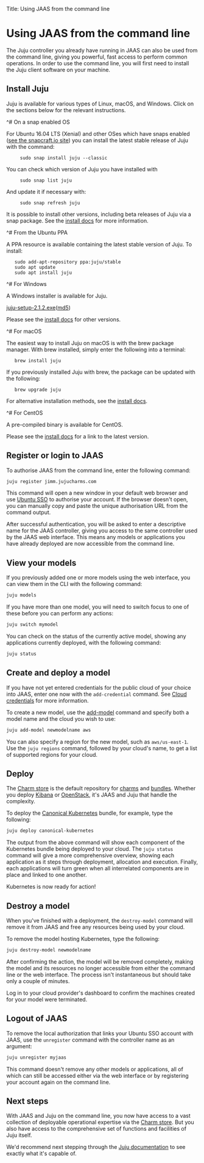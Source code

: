 Title: Using JAAS from the command line

# Using JAAS from the command line

The Juju controller you already have running in JAAS can also be used
from the command line, giving you powerful, fast access to
perform common operations. In order to use the command line, you will
first need to install the Juju client software on your machine.

## Install Juju

Juju is available for various types of Linux, macOS, and Windows.
Click on the sections below for the relevant instructions.


<style>
details  {
    padding-bottom: 6px;
}
</style>

^# On a snap enabled OS

   For Ubuntu 16.04 LTS (Xenial) and other OSes which have snaps enabled
   ([see the snapcraft.io site][snapcraft]) you can install the latest
   stable release of Juju with the command:

         sudo snap install juju --classic

   You can check which version of Juju you have installed with

         sudo snap list juju

   And update it if necessary with:

         sudo snap refresh juju

   It is possible to install other versions, including beta releases of
   Juju via a snap package. See the [install docs][install] for more information.


^# From the Ubuntu PPA

   A PPA resource is available containing the latest stable version of
   Juju. To install:

       sudo add-apt-repository ppa:juju/stable
       sudo apt update
       sudo apt install juju

^# For Windows

   A Windows installer is available for Juju.

   [juju-setup-2.1.2.exe](https://launchpad.net/juju/2.1/2.1.2/+download/juju-setup-2.1.2.exe)([md5](https://launchpad.net/juju/2.1/2.1.2/+download/juju-setup-2.1.2.exe/+md5))

   Please see the [install docs][install] for other
   versions.

^# For macOS

   The easiest way to install Juju on macOS is with the brew package
   manager. With brew installed, simply enter the following into a
   terminal:

       brew install juju

   If you previously installed Juju with brew, the package can be
   updated with the following:

       brew upgrade juju

   For alternative installation methods, see the [install docs][install].

^# For CentOS

   A pre-compiled binary is available for CentOS.

   Please see the [install docs][install] for a link to the latest
   version.



## Register or login to JAAS

To authorise JAAS from the command line, enter the following command:

```bash
juju register jimm.jujucharms.com
```

This command will open a new window in your default web browser and use
[Ubuntu SSO][ubuntusso] to authorise your account. If the browser doesn't open,
you can manually copy and paste the unique authorisation URL from the command
output.

After successful authentication, you will be asked to enter a descriptive name
for the JAAS controller, giving you access to the same controller used by the
JAAS web interface. This means any models or applications you have already
deployed are now accessible from the command line.

## View your models

If you previously added one or more models using the web interface, you can
view them in the CLI with the following command:

```bash
juju models
```

If you have more than one model, you will need to switch focus to one of these
before you can perform any actions:

```bash
juju switch mymodel
```

You can check on the status of the currently active model, showing any
applications currently deployed, with the following command:

```bash
juju status
```
## Create and deploy a model

If you have not yet entered credentials for the public cloud of your choice
into JAAS, enter one now with the `add-credential` command. See
[Cloud credentials][credentials] for more information.

To create a new model, use the [add-model][addmodel] command and specify both a
model name and the cloud you wish to use:

```bash
juju add-model newmodelname aws
```

You can also specify a region for the new model, such as `aws/us-east-1`. Use
the `juju regions` command, followed by your cloud's name, to get a list of
supported regions for your cloud.

## Deploy

The [Charm store][charmstore] is the default repository for [charms][charms]
and [bundles][bundles]. Whether you deploy [Kibana][kibana] or
[OpenStack][openstack], it's JAAS and Juju that handle the complexity.

To deploy the [Canonical Kubernetes][kubernetes] bundle, for example, type the
following:

```bash
juju deploy canonical-kubernetes
```

The output from the above command will show each component of the Kubernetes
bundle being deployed to your cloud. The `juju status` command will give a more
comprehensive overview, showing each application as it steps through
deployment, allocation and execution. Finally, each applications will turn
green when all interrelated components are in place and linked to one another.

Kubernetes is now ready for action!

## Destroy a model

When you've finished with a deployment, the `destroy-model` command will remove it from
JAAS and free any resources being used by your cloud.

To remove the model hosting Kubernetes, type the following:

```bash
juju destroy-model newmodelname
```

After confirming the action, the model will be removed completely, making the
model and its resources no longer accessible from either the command line or
the web interface. The process isn't instantaneous but should take only a
couple of minutes.

Log in to your cloud provider's dashboard to confirm the machines created for
your model were terminated.

## Logout of JAAS

To remove the local authorization that links your Ubuntu SSO account with JAAS,
use the `unregister` command with the controller name as an argument:

```bash
juju unregister myjaas
```

This command doesn't remove any other models or applications, all of which can still
be accessed either via the web interface or by registering your account again
on the command line.

## Next steps

With JAAS and Juju on the command line, you now have access to a vast
collection of deployable operational expertise via the
[Charm store][charmstore]. But you also have access to the comprehensive set of
functions and facilities of Juju itself.

We'd recommend next stepping through the [Juju documentation][jujudocs] to see
exactly what it's capable of.


[addmodel]: ./models-adding.html
[bundles]: ./charms-bundles.html
[charms]: ./charms.html
[charmstore]: https://jujucharms.com
[credentials]: ./credentials.html
[install]: ./reference-install.html
[jujudocs]: ./clouds.html
[kibana]: https://jujucharms.com/kibana
[kubernetes]: https://jujucharms.com/canonical-kubernetes/bundle/21
[models]: ./models.html
[openstack]: https://jujucharms.com/q/openstack/?type=bundle
[snapcraft]: https://snapcraft.io/docs/core/install
[ubuntusso]: https://login.ubuntu.com/
